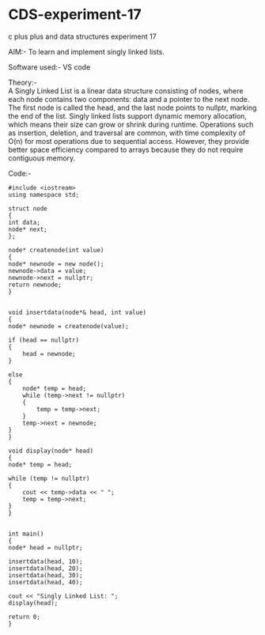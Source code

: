 # CDS-experiment-17
c plus plus and data structures experiment 17

AIM:- To learn and implement singly linked lists.<br>

Software used:- VS code<br>

Theory:-<br>
A Singly Linked List is a linear data structure consisting of nodes, where each node contains two components: data and a pointer to the next node. The first node is called the head, and the last node points to nullptr, marking the end of the list. Singly linked lists support dynamic memory allocation, which means their size can grow or shrink during runtime. Operations such as insertion, deletion, and traversal are common, with time complexity of O(n) for most operations due to sequential access. However, they provide better space efficiency compared to arrays because they do not require contiguous memory.<br>

Code:-<br>
  
    #include <iostream>
    using namespace std;

    struct node 
    {
    int data;     
    node* next;
    };

    node* createnode(int value) 
    {
    node* newnode = new node();  
    newnode->data = value;       
    newnode->next = nullptr; 
    return newnode;
    }


    void insertdata(node*& head, int value) 
    {
    node* newnode = createnode(value);

    if (head == nullptr) 
    {
        head = newnode;
    } 
    
    else 
    {
        node* temp = head;
        while (temp->next != nullptr) 
        {
            temp = temp->next;
        }
        temp->next = newnode;
    }
    }

    void display(node* head) 
    {
    node* temp = head;

    while (temp != nullptr) 
    {
        cout << temp->data << " ";
        temp = temp->next;
    }
    }


    int main() 
    {
    node* head = nullptr;

    insertdata(head, 10);
    insertdata(head, 20);
    insertdata(head, 30);
    insertdata(head, 40);

    cout << "Singly Linked List: ";
    display(head);

    return 0;
    }
